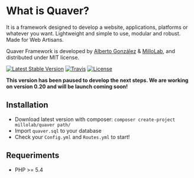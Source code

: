 What is Quaver?
===============
It is a framework designed to develop a website, applications, platforms or whatever you want. Lightweight and simple to use, modular and robust. Made for Web Artisans.

Quaver Framework is developed by [Alberto González](https://github.com/albertogcatalan) & [MilloLab](http://millolab.com), and distributed under MIT license.

[![Latest Stable Version](https://img.shields.io/packagist/v/millolab/quaver.svg?style=flat-square)](https://packagist.org/packages/millolab/quaver) [![Travis](https://img.shields.io/travis/MilloLab/quaver.svg?branch=master&style=flat-square)](https://travis-ci.org/MilloLab/quaver) [![License](https://img.shields.io/packagist/l/millolab/quaver.svg?style=flat-square)](https://packagist.org/packages/millolab/quaver)

**This version has been paused to develop the next steps. We are working on version 0.20 and will be launch coming soon!**

Installation
------------
* Download latest version with composer: `composer create-project millolab/quaver path/`
* Import `quaver.sql` to your database
* Check your `Config.yml` and `Routes.yml` to start!


Requeriments
------------
* PHP >= 5.4
